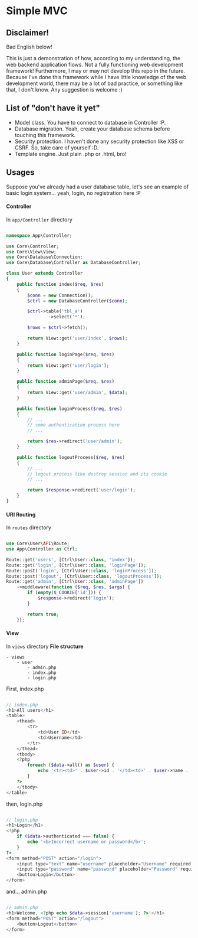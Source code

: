 # Simple MVC

## Disclaimer!
Bad English below!

This is just a demonstration of how, according to my understanding, the web backend application flows. Not a fully functioning web development framework! Furthermore, I may or may not develop this repo in the future. Because I've done this framework while I have little knowledge of the web development world, there may be a lot of bad practice, or something like that, I don't know. Any suggestion is welcome :)

## List of "don't have it yet"
- Model class. You have to connect to database in Controller :P.
- Database migration. Yeah, create your database schema before touching this framework.
- Security protection. I haven't done any security protection like XSS or CSRF. So, take care of yourself :D.
- Template engine. Just plain .php or .html, bro!

## Usages
Suppose you've already had a user database table, let's see an example of basic login system... yeah, login, no registration here :P

#### Controller
In `app/Controller` directory
```php

namespace App\Controller;

use Core\Controller;
use Core\View\View;
use Core\Database\Connection;
use Core\Database\Controller as DatabaseController;

class User extends Controller
{
    public function index($req, $res)
    {
        $conn = new Connection();
        $ctrl = new DatabaseController($conn);

        $ctrl->table('tbl_a')
                ->select('*');

        $rows = $ctrl->fetch();

        return View::get('user/index', $rows);
    }

    public function loginPage($req, $res)
    {
        return View::get('user/login');
    }

    public function adminPage($req, $res)
    {
        return View::get('user/admin', $data);
    }

    public function loginProcess($req, $res)
    {
        // ...
        // some authentication process here
        // ...

        return $res->redirect('user/admin');
    }

    public function logoutProcess($req, $res)
    {
        // ...
        // logout process like destroy session and its cookie
        // ...

        return $response->redirect('user/login');
    }
}

```

#### URI Routing
In `routes` directory
```php

use Core\User\API\Route;
use App\Controller as Ctrl;

Route::get('users', [Ctrl\User::class, 'index']);
Route::get('login', [Ctrl\User::class, 'loginPage']);
Route::post('login', [Ctrl\User::class, 'loginProcess']);
Route::post('logout', [Ctrl\User::class, 'logoutProcess']);
Route::get('admin', [Ctrl\User::class, 'adminPage'])
    ->middleware(function ($req, $res, $args) {
        if (empty($_COOKIE['id'])) {
            $response->redirect('login');
        }

        return true;
    });

```

#### View
In `views` directory
**File structure**  
```
- views
    - user
        - admin.php
        - index.php
        - login.php
```

First, index.php
```php

// index.php
<h1>All users</h1>
<table>
    <thead>
        <tr>
            <td>User ID</td>
            <td>Username</td>
        </tr>
    </thead>
    <tbody>
    <?php
        foreach ($data->all() as $user) {
            echo '<tr><td>' . $user->id . '</td><td>' . $user->name . '</td></tr>';
        }
    ?>
    </tbody>
</table>

```

then, login.php
```php

// login.php
<h1>Login</h1>
<?php
    if ($data->authenticated === false) {
        echo '<b>Incorrect username or password</b>';
    }
?>
<form method="POST" action="/login">
    <input type="text" name="username" placeholder="Username" required />
    <input type="password" name="password" placeholder="Password" required />
    <button>Login</button>
</form>

```

and... admin.php
```php

// admin.php
<h1>Welcome, <?php echo $data->session['username']; ?>!</h1>
<form method="POST" action="/logout">
    <button>Logout</button>
</form>

```